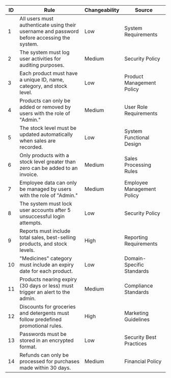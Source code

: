 | **ID** | **Rule**                                                                                   | **Changeability**  | **Source**                  |
|--------|--------------------------------------------------------------------------------------------|--------------------|-----------------------------|
| 1      | All users must authenticate using their username and password before accessing the system. | Low               | System Requirements        |
| 2      | The system must log user activities for auditing purposes.                                 | Medium            | Security Policy            |
| 3      | Each product must have a unique ID, name, category, and stock level.                       | Low               | Product Management Policy  |
| 4      | Products can only be added or removed by users with the role of "Admin."                  | Medium            | User Role Requirements     |
| 5      | The stock level must be updated automatically when sales are recorded.                    | Low               | System Functional Design   |
| 6      | Only products with a stock level greater than zero can be added to an invoice.            | Medium            | Sales Processing Rules     |
| 7      | Employee data can only be managed by users with the role of "Admin."                      | Medium            | Employee Management Policy |
| 8      | The system must lock user accounts after 5 unsuccessful login attempts.                   | Low               | Security Policy            |
| 9      | Reports must include total sales, best-selling products, and stock levels.                | High              | Reporting Requirements     |
| 10     | "Medicines" category must include an expiry date for each product.                        | Low               | Domain-Specific Standards  |
| 11     | Products nearing expiry (30 days or less) must trigger an alert to the admin.             | Medium            | Compliance Standards       |
| 12     | Discounts for groceries and detergents must follow predefined promotional rules.           | High              | Marketing Guidelines       |
| 13     | Passwords must be stored in an encrypted format.                                           | Low               | Security Best Practices    |
| 14     | Refunds can only be processed for purchases made within 30 days.                          | Medium            | Financial Policy           |
